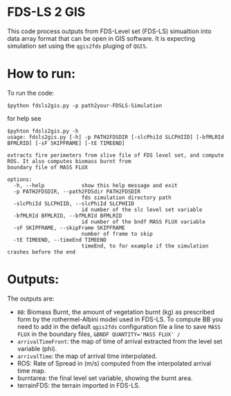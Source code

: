# FDS-LS 2 GIS 
This code process outputs from FDS-Level set (FDS-LS) simualtion into data array format that can be open in GIS software. It is expecting simulation set using the `qgis2fds` pluging of `QGIS`.

# How to run:
To run the code:
```
$python fdsls2gis.py -p path2your-FDSLS-Simulation
```

for help see 
```
$pyhton fdsls2gis.py -h
usage: fdsls2gis.py [-h] -p PATH2FDSDIR [-slcPhiId SLCPHIID] [-bfMLRId BFMLRID] [-sF SKIPFRAME] [-tE TIMEEND]

extracts fire perimeters from slive file of FDS level set, and compute ROS. It also computes biomass burnt from
boundary file of MASS FLUX

options:
  -h, --help            show this help message and exit
  -p PATH2FDSDIR, --path2FDSdir PATH2FDSDIR
                        fds simulation directory path
  -slcPhiId SLCPHIID, --slcPhiId SLCPHIID
                        id number of the slc level set variable
  -bfMLRId BFMLRID, --bfMLRId BFMLRID
                        id number of the bndf MASS FLUX variable
  -sF SKIPFRAME, --skipFrame SKIPFRAME
                        number of frame to skip
  -tE TIMEEND, --timeEnd TIMEEND
                        timeEnd, to for example if the simulation crashes before the end

```


# Outputs:
The outputs are: 
- `BB`: Biomass Burnt, the amount of vegetation burnt (kg) as prescribed form by the rothermel-Albini model used in FDS-LS. To compute BB you need to add in the default `qgis2fds` configuration file a line to save `MASS FLUX` in the boundary files, 
```&BNDF QUANTITY='MASS FLUX' /``` 
- `arrivalTimeFront`: the map of time of arrival extracted from the level set variable (phi).
- `arrivalTime`: the map of arrival time interpolated.
- ROS: Rate of Spread in (m/s) computed from the interpolated arrival time map.
- burntarea:  the final level set variable, showing the burnt area.
- terrainFDS: the terrain imported in FDS-LS.

